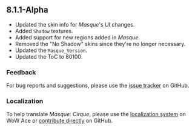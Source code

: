 ## 8.1.1-Alpha

- Updated the skin info for _Masque_'s UI changes.
- Added `Shadow` textures.
- Added support for new regions added in _Masque_.
- Removed the "No Shadow" skins since they're no longer necessary.
- Updated the `Masque_Version`.
- Updated the ToC to 80100.

### Feedback

For bug reports and suggestions, please use the [issue tracker](https://github.com/StormFX/Masque_Cirque/issues "Report an Issue") on GitHub.

### Localization

To help translate _Masque: Cirque_, please use the [localization system](https://www.wowace.com/projects/masque-cirque/localization "Translate on WoW Ace") on WoW Ace or [contribute directly](https://github.com/StormFX/Masque_Cirque "Translate on GitHub") on GitHub.
